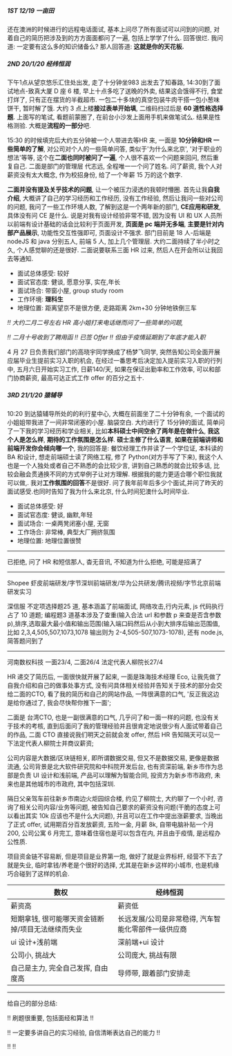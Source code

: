 ##### 1ST  12/19 一亩田

还在澳洲的时候进行的远程电话面试, 基本上问尽了所有面试可以问到的问题, 对着自己的简历把涉及到的方方面面都问了一遍, 包括上学学了什么. 回答很烂. 我问道: 一定要有这么多的知识储备么?
那人回答道: **这就是你的天花板.**





##### 2ND 20/1/20 经纬恒润

下午1点从望京悠乐汇住处出发, 走了十分钟坐983 出发去了知春路, 14:30到了面试地点-致真大厦 D 座 6 楼, 早上十点多吃了送晚的外卖, 结果这会饿得不行, 食堂打烊了, 只有正在摆货的半截超市. 一包二十多块的真空包装牛肉干搭一包小葱味饼干, 暂时解了饿. 大约 3 点上楼**接过表单开始填**, 二维码扫过后是 **60 道性格选择题**. 上面写的笔试, 看题前蒙圈了, 在前台小沙发上面用手机来做笔试么. 结果是性格测验. 大概是**流程的一部分**吧. 

15:30 的时候填完后大约五分钟被一个人带进去等HR 来, 一面是 **10分钟和HR 一些简单的了解**, 对公司对个人的一些简单问答, 类似于'为什么来北京', '对于职业的想法'等等, 这个在**二面也同时被问了一遍**, 个人很不喜欢一个问题来回问, 然后重复自己. 二面是部门的管理层 代志远, 全程唯一一个问了姓名. 问了薪资, 我个人对薪资没有太大概念, 作为校招身份, 给了一个年薪 15 万的这个数字.

**二面并没有提及关乎技术的问题**, 让一个被压力浸透的我顿时懵圈. 首先让我**自我介绍**, 大概讲了自己的学习经历和工作经历, 没有工作经验, 然后让我问一些对公司的问题, 我问了一些工作环境人数, 了解到这是一个两年新的部门, **CE应用和研发**, 具体没有问 CE 是什么. 说是对我有设计经验非常不错, 因为没有 UI 和 UX 人员所以前端有设计基础的话会比较利于页面开发, **页面是 pc 端并无多端**, **主要是针对内部产品展示**, 功能性交互性强即可, 页面设计不强求. 部门目前是 18 人-后端是nodeJS 和 java 分别五人, 前端 5 人, 加上几个管理层. 大约二面持续了半小时之久, 个人感觉聊的还是很好. 二面说要联系三面 HR 过来, 然后人在开会所以让我回去等通知.

- 面试总体感受: 较好
- 面试官态度: 健谈, 愿意分享, 实在,年长
- 面试场合: 带窗小屋, group study room
- 工作环境: **理科生**
- 地理位置: 距离望京不是很方便, 走路距离 2km+30 分钟地铁倒三车

*!! 大约二月二号左右 HR 高小姐打来电话继而问了一些简单的问题,*

*!! 二月十号收到了聘用函*
*!! 已签 Offer !! 但由于疫情延期到了年底才能入职*

4 月 27 日负责我们部门的高晓宇同学换成了杨梦飞同学, 突然告知公司全面开展应届毕业生提前实习入职的机会, 在经过一番思考后决定加入提前实习入职的行列中, 五月六日开始实习工作, 日薪140/天, 如果在保证出勤率和工作效率, 可以和部门协商薪资, 最高可达正式工作 offer 的百分之五十.





##### 3RD 21/1/20 猿辅导

10:20 到达猿辅导所处的的利行星中心, 大概在前面坐了二十分钟有余, 一个面试的小姐姐带我进了一间非常闭塞的小屋. 脑袋空白. 大约进行了 15分钟的面试, 简单问了一下我的学习经历和学业相关, 比如**本科硕士中间空余了两年是在做什么**, **我这个人是怎么样**, **期待的工作氛围是怎么样**. **硕士主修了什么语言**, **如果在前端讲师和前端开发你会倾向哪一个**, 我的回答是: 餐饮经理工作并读了一个学位证, 本科读的 BA 和设计, 想走前端硕士读了网络工程, 修了 Python(对方手写了下来), 我这个人也是一个人独处或者自己不熟悉的会比较少言, 讲到自己熟悉的就会比较多话, 比较会融会贯通换不同的方式举例子让对方理解. 根据我的能力更适合哪个职位我就可以做,. 我对**工作氛围的回答**不是很好. 问了我年前年后多少个面试,并问了昨天的面试感受.也同时告知了我为什么来北京, 什么时间犯澳什么时间毕业.

- 面试总体感受: 好
- 面试官态度: 健谈, 幽默,年轻
- 面试场合: 一桌两凳闭塞小屋, 无窗
- 工作场合: 非常棒, 典型大厂拥挤氛围
- 地理位置: 地理位置很赞

*************************************************
已拒绝, 问了 HR 和短信那人, 杳无音讯, 不知道为什么拒绝, 可能是招满了

*************************************************



Shopee 虾皮前端研发/字节深圳前端研发/华为公共研发/腾讯视频/字节北京前端研发实习

深信服
不定项选择题25 道, 基本涵盖了前端面试, 网络攻击,行内元素, js 代码执行占了 10 道题; 编程题3 道基本涉及了查重(输入合法 url 和参数 p 来查是否含参数p),排序,选取最大最小值和输出范围(输入端口码然后从小到大排序后输出范围值, 比如 2,3,4,505,507,1073,1078 输出则为 2-4,505-507,1073-1078), 还有 node.js, 简答题问到了

------

河南数权科技 一面23/4, 二面26/4 法定代表人柳院长27/4

HR 递交了简历后, 一面很快就开展了起来, 一面是珠海技术经理 Eco, 让我先做了自我介绍和自己的做事处事方式, 没有问具体相关经验并告知关于技术的部分会交给二面的CTO, 看了我的简历和自己的网站作品, 一阵很满意的口气, '反正我这边是给你通过了, 我会尽快帮你推下一面'; 

二面是 台湾CTO, 也是一副很满意的口气, 几乎问了和一面一样的问题, 也没有关于技术的考核, 直到后面问了我的管理经验并且很肯定地说很少有人面试带着自己的作品, 二面 CTO 直接说我们明天之前就会发 offer, 然后 HR 告知隔天可以见一下法定代表人柳院士并商议薪资;

公司内容是大数据/区块链相关, 即所谓数据交易, 但又不是数据交易, 更像是数据流通, 公司背景是北大软件研究院和中科院开发后台, 也有资深前端, 新乡市作为总部是负责 UI 设计和浅前端, 产品可以理解为智能合同, 投资方为新乡市市政府, 未来也是其他城市的市政府, 其中包括深圳.

隔日父亲驾车前往新乡市南边火炬园综合楼, 约见了柳院士, 大约聊了一个小时, 咨询了相关公司内容/业务等问题, 被告知自己要求的薪资没有问题(干脆的态度上可以看出其实 10k 应该也不是什么大问题), 并且可以在工作中提出涨薪要求, 当晚出了正式 offer, 试用期百分百发放薪资, 五险一金, 月薪 8k, 自带电脑补贴一个月 200, 公司公寓 6 月完工, 意味着住宿也是可以包含在内, 并且由于疫情, 是远程办公性质. 

项目资金链不容易断, 但是项目是业界第一炮, 做好了就是业界标杆, 经营不下去了就是失业, 临时拿钱/养老是个很好的选择, 尤其是在新乡这样的小城市, 也是机缘巧合碰到了这样的机会.



| 数权                                              | 经纬恒润                                            |
| ------------------------------------------------- | --------------------------------------------------- |
| 薪资高                                            | 薪资低                                              |
| 短期拿钱, 很可能哪天资金链断掉/项目无法继续而失业 | 长远发展/公司是非常稳得, 汽车智能化零部件一级供应商 |
| ui 设计+浅前端                                    | 深前端+ui 设计                                      |
| 公司小, 挑战大                                    | 公司庞大, 挑战有限                                  |
| 自己是主力, 完全自己发挥, 自由度高                | 导师带, 跟着部门安排走                              |

-----

给自己的部分总结:

!! 刷题很重要, 包括面经和算法 !!

!! 一定要多讲自己的实习经验, 自信清晰表达自己的能力 !!

!!  !!